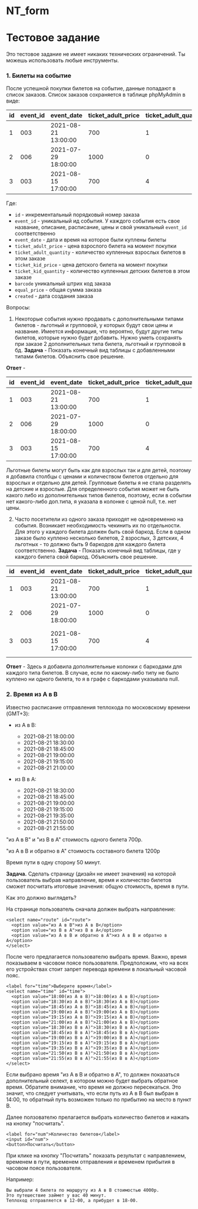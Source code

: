 # NT_form

# Тестовое задание #

Это тестовое задание не имеет никаких технических ограничений. 
Ты можешь использовать любые инструменты. 

### 1. Билеты на событие ###

После успешной покупки билетов на событие, данные попадают в список заказов.
Список заказов сохраняется в таблице phpMyAdmin в виде:


id  | event_id  | event_date          | ticket_adult_price  | ticket_adult_quantity  | ticket_kid_price  | ticket_kid_quantity  | barcode   | user_id  | equal_price  | created
--- | --------- | ------------------- | ------------------- | ---------------------- | ----------------- | -------------------- | --------  | -------- | ------------ | -------------------
1   | 003       | 2021-08-21 13:00:00 | 700                 | 1                      | 450               | 0                    | 11111111  | 00451    | 700          | 2021-01-11 13:22:09
2   | 006       | 2021-07-29 18:00:00 | 1000                | 0                      | 800               | 2                    | 22222222  | 00364    | 1600         | 2021-01-12 16:62:08
3   | 003       | 2021-08-15 17:00:00 | 700                 | 4                      | 450               | 3                    | 33333333  | 00015    | 4150         | 2021-01-13 10:08:45


Где:

* `id` - инкрементальный порядковый номер заказа
* `event_id` - уникальный ид события. У каждого события есть свое название, описание, расписание, цены и свой уникальный `event_id` соответственно
* `event_date` - дата и время на которое были куплены билеты
* `ticket_adult_price` - цена взрослого билета на момент покупки
* `ticket_adult_quantity` - количество купленных взрослых билетов в этом заказе
* `ticket_kid_price` - цена детского билета на момент покупки
* `ticket_kid_quantity` - количество купленных детских билетов в этом заказе
* `barcode` уникальный штрих код заказа
* `equal_price` - общая сумма заказа
* `created` - дата создания заказа

Вопросы:

1.   Некоторые события нужно продавать с дополнительными типами билетов - льготный и групповой, у которых будут свои цены и название. 
	 Имеется информация, что вероятно, будут другие типы билетов, которые нужно будет добавить. 
	 Нужно уметь сохранять при заказе 2 дополнительных типа билета, льготный и групповой в бд. 
	 **Задача** - Показать конечный вид таблицы с добавленными типами билетов. Объяснить свое решение.
   
   **Ответ** - 

id  | event_id  | event_date          | ticket_adult_price  | ticket_adult_quantity  | preferential_ticket_adult_price | preferential_ticket_adult_quantity  | ticket_kid_price  | ticket_kid_quantity  | preferential_kid_price | preferential_ticked_kid_quantity | group_ticket_price | group_ticket_quantity | barcode   | user_id  | equal_price  | created
--- | --------- | ------------------- | ------------------- | ---------------------- | ------------------------------- | ----------------------------------- | ----------------- | -------------------- | ---------------------- | -------------------------------- | ------------------ | --------------------- | --------  | -------- | ------------ | -------------------
1   | 003       | 2021-08-21 13:00:00 | 700                 | 1                      | 400                             | 1                                   | 450               | 0                    | 250                    | 1                                | null               | 0                     | 11111111  | 00451    | 1350         | 2021-01-11 13:22:09
2   | 006       | 2021-07-29 18:00:00 | 1000                | 0                      | null                            | 0                                   | 800               | 2                    | null                   | 0                                | 2500               | 2                     | 22222222  | 00364    | 6600         | 2021-01-12 16:62:08
3   | 003       | 2021-08-15 17:00:00 | 700                 | 4                      | 400                             | 2                                   | 450               | 3                    | 250                    | 2                                | null               | 0                     | 33333333  | 00015    | 5450         | 2021-01-13 10:08:45
 
 Льготные билеты могут быть как для взрослых так и для детей, поэтому я добавила столбцы с ценами и количеством билетов отдельно для взрослых и отдельно для детей. Групповые билеты я не стала разделять на детские и взрослые.
 Для определенного события может не быть какого либо из дополнительных типов билетов, поэтому, если в событии нет какого-либо доп.типа, я указала в колонке с ценой null, т.е. нет цены.
 
2.   Часто посетители из одного заказа приходят не одновременно на события. 
     Возникает необходимость чекинить их по отдельности. 
	 Для этого у каждого билета должен быть свой баркод. 
	 Если в одном заказе было куплено несколько билетов, 2 взрослых, 3 детских, 4 льготных - то должно быть 9 баркодов для каждого билета соответственно. 
	 **Задача** - Показать конечный вид таблицы, где у каждого билета свой баркод. Объяснить свое решение.
	 
id  | event_id  | event_date          | ticket_adult_price  | ticket_adult_quantity  | ticket_adult_barcodes                  | preferential_ticket_adult_price | preferential_ticket_adult_quantity  | preferential_ticked_adult_barcodes | ticket_kid_price  | ticket_kid_quantity  | ticked_kid_barcodes          | preferential_kid_price | preferential_ticked_kid_quantity | preferential_ticked_kid_barcodes | group_ticket_price | group_ticket_quantity | group_ticked_barcodes | barcode   | user_id  | equal_price  | created
--- | --------- | ------------------- | ------------------- | ---------------------- | -------------------------------------- | ------------------------------- | ----------------------------------- | ---------------------------------- | ----------------- | -------------------- | ---------------------------- | ---------------------- | -------------------------------- | ------------------------------   | ------------------ | --------------------- | --------------------- | --------  | -------- | ------------ | -------------------
1   | 003       | 2021-08-21 13:00:00 | 700                 | 1                      | 12121212                               | 400                             | 1                                   | 15151515                           | 450               | 0                    | null                         | 250                    | 1                                | 22222222                         | null               | 0                     | null                  | 11111111  | 00451    | 1350         | 2021-01-11 13:22:09
2   | 006       | 2021-07-29 18:00:00 | 1000                | 0                      | null                                   | null                            | 0                                   | null                               | 800               | 2                    | 17171717, 18181818           | null                   | 0                                | null                             | 2500               | 2                     | 25252525, 26262626    | 22222222  | 00364    | 6600         | 2021-01-12 16:62:08
3   | 003       | 2021-08-15 17:00:00 | 700                 | 4                      | 13131313, 14141414, 15151515, 16161616 | 400                             | 2                                   | 16161616, 17171717                 | 450               | 3                    | 19191919, 20202020, 21212121 | 250                    | 2                                | 23232323, 24242424               | null               | 0                     | null                  | 33333333  | 00015    | 5450         | 2021-01-13 10:08:45

**Ответ** - Здесь я добавила дополнительные колонки с баркодами для каждого типа билетов. В случае, если по какому-либо типу не было куплено ни одного билета, то я в графе с баркодами указывала null.

### 2. Время из A в B ###
Известно расписание отправления теплохода по московскому времени (GMT+3):

* из A в B:
    * 2021-08-21 18:00:00
    * 2021-08-21 18:30:00
    * 2021-08-21 18:45:00
    * 2021-08-21 19:00:00
    * 2021-08-21 19:15:00
    * 2021-08-21 21:00:00

* из B в A:
    * 2021-08-21 18:30:00
    * 2021-08-21 18:45:00
    * 2021-08-21 19:00:00
    * 2021-08-21 19:15:00
    * 2021-08-21 19:35:00
    * 2021-08-21 21:50:00
    * 2021-08-21 21:55:00

"из A в B" и "из B в A" стоимость одного билета 700р.

"из A в B и обратно в А" стоимость составного билета 1200р

Время пути в одну сторону 50 минут.

**Задача.**
Сделать страницу (дизайн не имеет значения) на которой пользователь выбрав направление, время и количество билетов сможет посчитать итоговые значения: общую стоимость, время в пути.

Как это должно выглядеть?

На странице пользователь сначала должен выбрать направление:

	<select name="route" id="route">
	  <option value="из A в B">из A в B</option>
	  <option value="из B в A">из B в A</option>
	  <option value="из A в B и обратно в А">из A в B и обратно в А</option>
	</select>

После чего предлагается пользователю выбрать время. 
Важно, время показываем в часовом поясе пользователя. 
Предположим, что на всех его устройствах стоит запрет перевода времени в локальный часовой пояс.

	<label for="time">Выберите время</label>
	<select name="time" id="time">
	  <option value="18:00(из A в B)">18:00(из A в B)</option>
	  <option value="18:30(из A в B)">18:30(из A в B)</option>
	  <option value="18:45(из A в B)">18:45(из A в B)</option>
	  <option value="19:00(из A в B)">19:00(из A в B)</option>
	  <option value="19:15(из A в B)">19:15(из A в B)</option>
	  <option value="21:00(из A в B)">21:00(из A в B)</option>
	  <option value="18:30(из B в A)">18:30(из B в A)</option>
	  <option value="18:45(из B в A)">18:45(из B в A)</option>
	  <option value="19:00(из B в A)">19:00(из B в A)</option>
	  <option value="19:15(из B в A)">19:15(из B в A)</option>
	  <option value="19:35(из B в A)">19:35(из B в A)</option>
	  <option value="21:50(из B в A)">21:50(из B в A)</option>
	  <option value="21:55(из B в A)">21:55(из B в A)</option>
	</select>

Если выбрано время "из A в B и обратно в А", то должен показаться
дополнительный селект, в котором можно будет выбрать обратное время.
Обратите внимание, что время не должно пересекаться. Это значит,
что следует учитывать, что если путь из А в В был выбран в 14:00, то
обратный путь возможен только по прибытию на место в пункт В. 

Далее ползователю прелагается выбрать количество билетов и нажать на кнопку "посчитать".

	<label for="num">Количество билетов</label>
	<input id="num">
	<button>Посчитать</button>

При клике на кнопку "Посчитать" показать результат с направлением, временем в пути, временем отправления и временем прибытия в часовом поясе пользователя. 

Например:

	Вы выбрали 4 билета по маршруту из A в B стоимостью 4000р.
	Это путешествие займет у вас 40 минут. 
	Теплоход отправляется в 12-00, а прибудет в 18-00.

